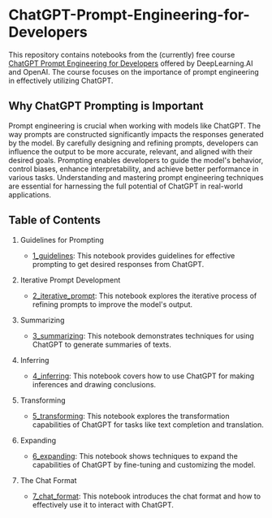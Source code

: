 # ChatGPT-Prompt-Engineering-for-Developers

This repository contains notebooks from the (currently) free course [ChatGPT Prompt Engineering for Developers](https://www.deeplearning.ai/short-courses/chatgpt-prompt-engineering-for-developers/) offered by DeepLearning.AI and OpenAI. The course focuses on the importance of prompt engineering in effectively utilizing ChatGPT.

## Why ChatGPT Prompting is Important

Prompt engineering is crucial when working with models like ChatGPT. The way prompts are constructed significantly impacts the responses generated by the model. By carefully designing and refining prompts, developers can influence the output to be more accurate, relevant, and aligned with their desired goals. Prompting enables developers to guide the model's behavior, control biases, enhance interpretability, and achieve better performance in various tasks. Understanding and mastering prompt engineering techniques are essential for harnessing the full potential of ChatGPT in real-world applications.

## Table of Contents

1. Guidelines for Prompting

    - [1_guidelines](https://github.com/viktorgakis/ChatGPT_Prompt_Engineering_for_Developers/blob/master/1_guidelines.ipynb): This notebook provides guidelines for effective prompting to get desired responses from ChatGPT.

2. Iterative Prompt Development

    - [2_iterative_prompt](https://github.com/viktorgakis/ChatGPT_Prompt_Engineering_for_Developers/blob/master/2_iterative_prompt.ipynb): This notebook explores the iterative process of refining prompts to improve the model's output.

3. Summarizing

    - [3_summarizing](https://github.com/viktorgakis/ChatGPT_Prompt_Engineering_for_Developers/blob/master/3_summarizing.ipynb): This notebook demonstrates techniques for using ChatGPT to generate summaries of texts.

4. Inferring

    - [4_inferring](https://github.com/viktorgakis/ChatGPT_Prompt_Engineering_for_Developers/blob/master/4_inferring.ipynb): This notebook covers how to use ChatGPT for making inferences and drawing conclusions.

5. Transforming

    - [5_transforming](https://github.com/viktorgakis/ChatGPT_Prompt_Engineering_for_Developers/blob/master/5_transforming.ipynb): This notebook explores the transformation capabilities of ChatGPT for tasks like text completion and translation.

6. Expanding

    - [6_expanding](https://github.com/viktorgakis/ChatGPT_Prompt_Engineering_for_Developers/blob/master/6_expanding.ipynb): This notebook shows techniques to expand the capabilities of ChatGPT by fine-tuning and customizing the model.

7. The Chat Format
    - [7_chat_format](https://github.com/viktorgakis/ChatGPT_Prompt_Engineering_for_Developers/blob/master/7_chat_format.ipynb): This notebook introduces the chat format and how to effectively use it to interact with ChatGPT.
